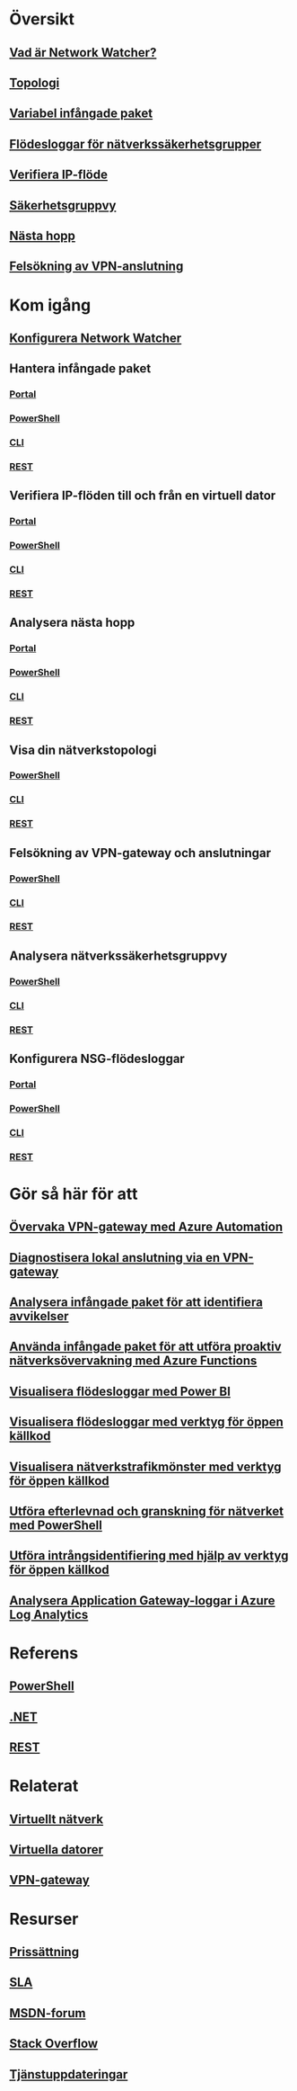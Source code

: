 # Översikt
## [Vad är Network Watcher?](network-watcher-monitoring-overview.md)
## [Topologi](network-watcher-topology-overview.md)
## [Variabel infångade paket](network-watcher-packet-capture-overview.md)
## [Flödesloggar för nätverkssäkerhetsgrupper](network-watcher-nsg-flow-logging-overview.md)
## [Verifiera IP-flöde](network-watcher-ip-flow-verify-overview.md)
## [Säkerhetsgruppvy](network-watcher-security-group-view-overview.md)
## [Nästa hopp](network-watcher-next-hop-overview.md)
## [Felsökning av VPN-anslutning](network-watcher-troubleshoot-overview.md)
# Kom igång
## [Konfigurera Network Watcher](network-watcher-create.md)
## Hantera infångade paket
### [Portal](network-watcher-packet-capture-manage-portal.md)
### [PowerShell](network-watcher-packet-capture-manage-powershell.md)
### [CLI](network-watcher-packet-capture-manage-cli.md)
### [REST](network-watcher-packet-capture-manage-rest.md)
## Verifiera IP-flöden till och från en virtuell dator
### [Portal](network-watcher-check-ip-flow-verify-portal.md)
### [PowerShell](network-watcher-check-ip-flow-verify-powershell.md)
### [CLI](network-watcher-check-ip-flow-verify-cli.md)
### [REST](network-watcher-check-ip-flow-verify-rest.md)
## Analysera nästa hopp
### [Portal](network-watcher-check-next-hop-portal.md)
### [PowerShell](network-watcher-check-next-hop-powershell.md)
### [CLI](network-watcher-check-next-hop-cli.md)
### [REST](network-watcher-check-next-hop-rest.md)
## Visa din nätverkstopologi
### [PowerShell](network-watcher-topology-powershell.md)
### [CLI](network-watcher-topology-cli.md)
### [REST](network-watcher-topology-rest.md)
## Felsökning av VPN-gateway och anslutningar
### [PowerShell](network-watcher-troubleshoot-manage-powershell.md)
### [CLI](network-watcher-troubleshoot-manage-cli.md)
### [REST](network-watcher-troubleshoot-manage-rest.md)
## Analysera nätverkssäkerhetsgruppvy
### [PowerShell](network-watcher-security-group-view-powershell.md)
### [CLI](network-watcher-security-group-view-cli.md)
### [REST](network-watcher-security-group-view-rest.md)
## Konfigurera NSG-flödesloggar
### [Portal](network-watcher-nsg-flow-logging-portal.md)
### [PowerShell](network-watcher-nsg-flow-logging-powershell.md)
### [CLI](network-watcher-nsg-flow-logging-cli.md)
### [REST](network-watcher-nsg-flow-logging-rest.md)
# Gör så här för att
## [Övervaka VPN-gateway med Azure Automation](network-watcher-monitor-with-azure-automation.md)
## [Diagnostisera lokal anslutning via en VPN-gateway](network-watcher-diagnose-on-premises-connectivity.md)
## [Analysera infångade paket för att identifiera avvikelser](network-watcher-deep-packet-inspection.md)
## [Använda infångade paket för att utföra proaktiv nätverksövervakning med Azure Functions](network-watcher-alert-triggered-packet-capture.md)
## [Visualisera flödesloggar med Power BI](network-watcher-visualize-nsg-flow-logs-power-bi.md)
## [Visualisera flödesloggar med verktyg för öppen källkod](network-watcher-visualize-nsg-flow-logs-open-source-tools.md)
## [Visualisera nätverkstrafikmönster med verktyg för öppen källkod](network-watcher-using-open-source-tools.md)
## [Utföra efterlevnad och granskning för nätverket med PowerShell](network-watcher-nsg-auditing-powershell.md)
## [Utföra intrångsidentifiering med hjälp av verktyg för öppen källkod](network-watcher-intrusion-detection-open-source-tools.md)
## [Analysera Application Gateway-loggar i Azure Log Analytics](../log-analytics/log-analytics-azure-networking-analytics.md?toc=%2fazure%2fnetwork-watcher%2ftoc.json)
# Referens
## [PowerShell](https://docs.microsoft.com/powershell/resourcemanager)
## [.NET](/dotnet/api)
## [REST](/rest/api/networkwatcher/)
# Relaterat
## [Virtuellt nätverk](/azure/virtual-network/)
## [Virtuella datorer](/azure/virtual-machines/)
## [VPN-gateway](/azure/vpn-gateway/)
# Resurser
## [Prissättning](https://azure.microsoft.com/pricing/details/network-watcher/)
## [SLA](https://azure.microsoft.com/support/legal/sla/)
## [MSDN-forum](https://social.msdn.microsoft.com/Forums/en-US/home?forum=WAVirtualMachinesVirtualNetwork)
## [Stack Overflow](http://stackoverflow.com/questions/tagged/network-watcher)
## [Tjänstuppdateringar](https://azure.microsoft.com/updates/?product=network-watcher)
